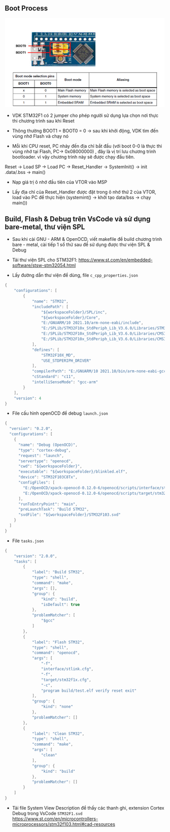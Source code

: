 ## Boot Process

![alt text](image.png)

- VDK STM32F1 có 2 jumper cho phép người sử dụng lựa chọn nơi thực thi chương trình sau khi Reset

- Thông thường BOOT1 = BOOT0 = 0 -> sau khi khởi động, VDK tìm đến vùng nhớ Flash và chạy nó

- Mỗi khi CPU reset, PC nhảy đến địa chỉ bắt đầu (với boot 0-0 là thực thi vùng nhớ tại Flash, PC-> 0x08000000) , đây là vị trí lưu chương trình bootloader. vì vậy chương trình này sẽ được chạy đầu tiên.

Reset → Load SP → Load PC → Reset_Handler → SystemInit() → init
.data/.bss → main()

- Nạp giá trị ô nhớ đầu tiên của VTOR vào MSP

- Lấy địa chỉ của Reset_Handler được đặt trong ô nhớ thứ 2 của VTOR, load vào PC để thực hiện (systemint() -> khởi tạo data/bss -> chạy main())

## Build, Flash & Debug trên VsCode và sử dụng bare-metal, thư viện SPL

- Sau khi cài GNU - ARM & OpenOCD, viết makefile để build chương trình bare - metal, cài tiếp 1 số thứ sau để sử dụng được thư viện SPL & Debug

- Tải thư viện SPL cho STM32F1: https://www.st.com/en/embedded-software/stsw-stm32054.html

- Lấy đường dẫn thư viện để dùng, file `c_cpp_properties.json`

```c
{
    "configurations": [
        {
            "name": "STM32",
            "includePath": [
                "${workspaceFolder}/SPL/inc",
                "${workspaceFolder}/Core",
                "E:/GNUARM/10 2021.10/arm-none-eabi/include",
                "E:/SPLib/STM32F10x_StdPeriph_Lib_V3.6.0/Libraries/STM32F10x_StdPeriph_Driver/inc",
                "E:/SPLib/STM32F10x_StdPeriph_Lib_V3.6.0/Libraries/CMSIS/CM3/DeviceSupport/ST/STM32F10x",
                "E:/SPLib/STM32F10x_StdPeriph_Lib_V3.6.0/Libraries/CMSIS/CM3/CoreSupport"
            ],
            "defines": [
                "STM32F10X_MD",
                "USE_STDPERIPH_DRIVER"
            ],
            "compilerPath": "E:/GNUARM/10 2021.10/bin/arm-none-eabi-gcc.exe",
            "cStandard": "c11",
            "intelliSenseMode": "gcc-arm"
        }
    ],
    "version": 4
}
```

- File cấu hình openOCD để debug `launch.json`

```c
{
  "version": "0.2.0",
  "configurations": [
    {
      "name": "Debug (OpenOCD)",
      "type": "cortex-debug",
      "request": "launch",
      "servertype": "openocd",
      "cwd": "${workspaceFolder}",
      "executable": "${workspaceFolder}/blinkled.elf",
      "device": "STM32F103C8Tx",
      "configFiles": [
        "E:/OpenOCD/xpack-openocd-0.12.0-6/openocd/scripts/interface/stlink.cfg",
        "E:/OpenOCD/xpack-openocd-0.12.0-6/openocd/scripts/target/stm32f1x.cfg"
      ],
      "runToEntryPoint": "main",
      "preLaunchTask": "Build STM32",
      "svdFile": "${workspaceFolder}/STM32F103.svd"
    }
  ]
}
```
- File `tasks.json`

```c
{
    "version": "2.0.0",
    "tasks": [
        {
            "label": "Build STM32",
            "type": "shell",
            "command": "make",
            "args": [],
            "group": {
                "kind": "build",
                "isDefault": true
            },
            "problemMatcher": [
                "$gcc"
            ]
        },
        {
            "label": "Flash STM32",
            "type": "shell",
            "command": "openocd",
            "args": [
                "-f",
                "interface/stlink.cfg",
                "-f",
                "target/stm32f1x.cfg",
                "-c",
                "program build/test.elf verify reset exit"
            ],
            "group": {
                "kind": "none"
            },
            "problemMatcher": []
        },
        {
            "label": "Clean STM32",
            "type": "shell",
            "command": "make",
            "args": [
                "clean"
            ],
            "group": {
                "kind": "build"
            },
            "problemMatcher": []
        }
    ]
}
```
- Tải file System View Description để thấy các thanh ghi, extension Cortex Debug trong VsCode
 `STM32F1.svd`
https://www.st.com/en/microcontrollers-microprocessors/stm32f103.html#cad-resources

